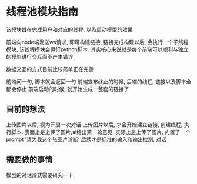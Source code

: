 # 线程池模块指南

该模块旨在完成用户和对应的线程, 以及启动模型的效果

前端向node端发送ws请求, 即可构建链接, 链接完成构建以后, 会执行一个子线程模块, 该线程模块会运行python脚本. 其实核心来说就是每个前端可以顺利与独立的模型进行交互而不产生错误.

数据交互的方式目前比较简单正在完善

前端问一句, 脚本就会返回一句
前端宣布终止的时候, 后端的线程, 链接以及脚本全都会停止
前端启动的时候, 就开始生成一整套的链接了



## 目前的想法

上传图片以后, 视为开启一次对话
上传图片以后, 才会开始建立链接, 创建线程, 执行脚本. 
表面上是上传了图片,ai给出第一轮意见. 实际上是上传了图片, 内置了一个prompt '请为我这个张图片诊断'
后续才是标准的输入和输出检测, 对话



## 需要做的事情
模型的对话形式需要研究一下